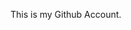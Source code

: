 This is my Github Account.
<!---
Shajiya-Mohammad/Shajiya-Mohammad is a ✨ special ✨ repository because its `README.md` (this file) appears on your GitHub profile.
You can click the Preview link to take a look at your changes.
--->
